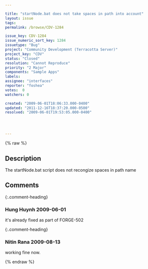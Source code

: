 ```yaml
---

title: "startNode.bat does not take spaces in path into account"
layout: issue
tags: 
permalink: /browse/CDV-1284

issue_key: CDV-1284
issue_numeric_sort_key: 1284
issuetype: "Bug"
project: "Community Development (Terracotta Server)"
project_key: "CDV"
status: "Closed"
resolution: "Cannot Reproduce"
priority: "2 Major"
components: "Sample Apps"
labels: 
assignee: "interfaces"
reporter: "foshea"
votes:  0
watchers: 0

created: "2009-06-01T18:06:33.000-0400"
updated: "2011-12-16T18:37:20.000-0500"
resolved: "2009-06-01T19:53:05.000-0400"




---
```


{% raw %}

## Description

<div markdown="1" class="description">

The startNode.bat script does not recongize spaces in path name

</div>

## Comments


{:.comment-heading}
### **Hung Huynh** <span class="date">2009-06-01</span>

<div markdown="1" class="comment">

it's already fixed as part of  FORGE-502   

</div>


{:.comment-heading}
### **Nitin Rana** <span class="date">2009-08-13</span>

<div markdown="1" class="comment">

working fine now.

</div>



{% endraw %}
